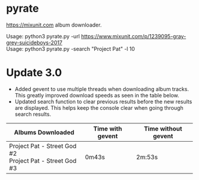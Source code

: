 # pyrate
https://mixunit.com album downloader.

Usage: python3 pyrate.py -url https://www.mixunit.com/p/1239095-gray-grey-suicideboys-2017 \
Usage: python3 pyrate.py -search "Project Pat" -l 10

# Update 3.0
- Added gevent to use multiple threads when downloading album tracks. This greatly improved download speeds as seen in the table below.
- Updated search function to clear previous results before the new results are displayed. This helps keep the console clear when going through search results.


| Albums Downloaded | Time with gevent | Time without gevent |
| --- | --- | --- |
| Project Pat - Street God #2<br/>Project Pat - Street God #3 | 0m43s | 2m:53s |
